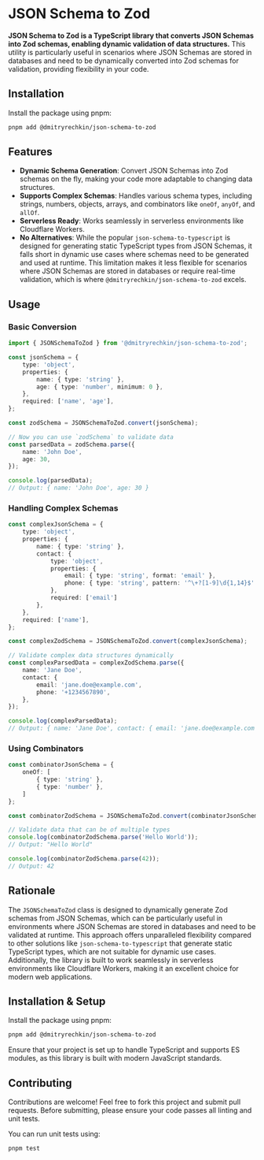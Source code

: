 
# JSON Schema to Zod

**JSON Schema to Zod is a TypeScript library that converts JSON Schemas into Zod schemas, enabling dynamic validation of data structures.** This utility is particularly useful in scenarios where JSON Schemas are stored in databases and need to be dynamically converted into Zod schemas for validation, providing flexibility in your code.

## Installation

Install the package using pnpm:

```bash
pnpm add @dmitryrechkin/json-schema-to-zod
```

## Features

- **Dynamic Schema Generation**: Convert JSON Schemas into Zod schemas on the fly, making your code more adaptable to changing data structures.
- **Supports Complex Schemas**: Handles various schema types, including strings, numbers, objects, arrays, and combinators like `oneOf`, `anyOf`, and `allOf`.
- **Serverless Ready**: Works seamlessly in serverless environments like Cloudflare Workers.
- **No Alternatives**:  While the popular `json-schema-to-typescript` is designed for generating static TypeScript types from JSON Schemas, it falls short in dynamic use cases where schemas need to be generated and used at runtime. This limitation makes it less flexible for scenarios where JSON Schemas are stored in databases or require real-time validation, which is where `@dmitryrechkin/json-schema-to-zod` excels.

## Usage

### Basic Conversion

```typescript
import { JSONSchemaToZod } from '@dmitryrechkin/json-schema-to-zod';

const jsonSchema = {
    type: 'object',
    properties: {
        name: { type: 'string' },
        age: { type: 'number', minimum: 0 },
    },
    required: ['name', 'age'],
};

const zodSchema = JSONSchemaToZod.convert(jsonSchema);

// Now you can use `zodSchema` to validate data
const parsedData = zodSchema.parse({
    name: 'John Doe',
    age: 30,
});

console.log(parsedData);
// Output: { name: 'John Doe', age: 30 }
```

### Handling Complex Schemas

```typescript
const complexJsonSchema = {
    type: 'object',
    properties: {
        name: { type: 'string' },
        contact: {
            type: 'object',
            properties: {
                email: { type: 'string', format: 'email' },
                phone: { type: 'string', pattern: '^\+?[1-9]\d{1,14}$' }
            },
            required: ['email']
        },
    },
    required: ['name'],
};

const complexZodSchema = JSONSchemaToZod.convert(complexJsonSchema);

// Validate complex data structures dynamically
const complexParsedData = complexZodSchema.parse({
    name: 'Jane Doe',
    contact: {
        email: 'jane.doe@example.com',
        phone: '+1234567890',
    },
});

console.log(complexParsedData);
// Output: { name: 'Jane Doe', contact: { email: 'jane.doe@example.com', phone: '+1234567890' } }
```

### Using Combinators

```typescript
const combinatorJsonSchema = {
    oneOf: [
        { type: 'string' },
        { type: 'number' },
    ]
};

const combinatorZodSchema = JSONSchemaToZod.convert(combinatorJsonSchema);

// Validate data that can be of multiple types
console.log(combinatorZodSchema.parse('Hello World'));
// Output: "Hello World"

console.log(combinatorZodSchema.parse(42));
// Output: 42
```

## Rationale

The `JSONSchemaToZod` class is designed to dynamically generate Zod schemas from JSON Schemas, which can be particularly useful in environments where JSON Schemas are stored in databases and need to be validated at runtime. This approach offers unparalleled flexibility compared to other solutions like `json-schema-to-typescript` that generate static TypeScript types, which are not suitable for dynamic use cases. Additionally, the library is built to work seamlessly in serverless environments like Cloudflare Workers, making it an excellent choice for modern web applications.

## Installation & Setup

Install the package using pnpm:

```bash
pnpm add @dmitryrechkin/json-schema-to-zod
```

Ensure that your project is set up to handle TypeScript and supports ES modules, as this library is built with modern JavaScript standards.

## Contributing

Contributions are welcome! Feel free to fork this project and submit pull requests. Before submitting, please ensure your code passes all linting and unit tests.

You can run unit tests using:

```bash
pnpm test
```

